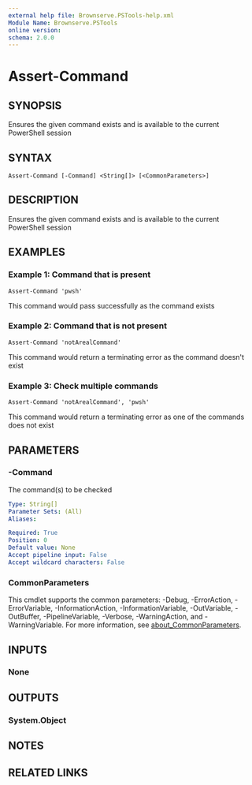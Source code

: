 ```yaml
---
external help file: Brownserve.PSTools-help.xml
Module Name: Brownserve.PSTools
online version:
schema: 2.0.0
---
```


# Assert-Command

## SYNOPSIS
Ensures the given command exists and is available to the current PowerShell session

## SYNTAX

```
Assert-Command [-Command] <String[]> [<CommonParameters>]
```

## DESCRIPTION
Ensures the given command exists and is available to the current PowerShell session

## EXAMPLES

### Example 1: Command that is present
```
Assert-Command 'pwsh'
```

This command would pass successfully as the command exists

### Example 2: Command that is not present
```
Assert-Command 'notArealCommand'
```

This command would return a terminating error as the command doesn't exist

### Example 3: Check multiple commands
```
Assert-Command 'notArealCommand', 'pwsh'
```

This command would return a terminating error as one of the commands does not exist

## PARAMETERS

### -Command
The command(s) to be checked

```yaml
Type: String[]
Parameter Sets: (All)
Aliases:

Required: True
Position: 0
Default value: None
Accept pipeline input: False
Accept wildcard characters: False
```

### CommonParameters
This cmdlet supports the common parameters: -Debug, -ErrorAction, -ErrorVariable, -InformationAction, -InformationVariable, -OutVariable, -OutBuffer, -PipelineVariable, -Verbose, -WarningAction, and -WarningVariable. For more information, see [about_CommonParameters](http://go.microsoft.com/fwlink/?LinkID=113216).

## INPUTS

### None
## OUTPUTS

### System.Object
## NOTES

## RELATED LINKS
